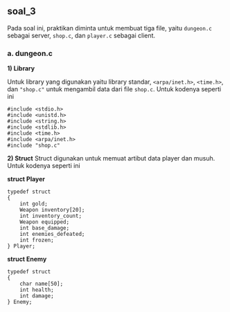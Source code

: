 ## soal_3
Pada soal ini, praktikan diminta untuk membuat tiga file, yaitu ```dungeon.c``` sebagai server, ```shop.c```, dan ```player.c``` sebagai client.

### a. dungeon.c
**1) Library**

Untuk library yang digunakan yaitu library standar, ```<arpa/inet.h>```, ```<time.h>```, dan ```"shop.c"``` untuk mengambil data dari file ```shop.c```. Untuk kodenya seperti ini

    #include <stdio.h>
    #include <unistd.h>
    #include <string.h>
    #include <stdlib.h>
    #include <time.h>
    #include <arpa/inet.h>
    #include "shop.c"

**2) Struct**
Struct digunakan untuk memuat artibut data player dan musuh. Untuk kodenya seperti ini

**struct Player**

    typedef struct
    {
        int gold;
        Weapon inventory[20];
        int inventory_count;
        Weapon equipped;
        int base_damage;
        int enemies_defeated;
        int frozen;
    } Player;

**struct Enemy**

    typedef struct
    {
        char name[50];
        int health;
        int damage;
    } Enemy;
